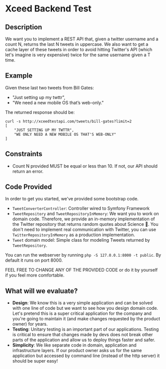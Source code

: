 # Xceed Backend Test 

## Description
We want you to implement a REST API that, given a twitter username and a count N, returns the last N tweets in uppercase. We also want to get a cache layer of these tweets in order to avoid hitting Twitter's API (which let's imagine is very expensive) twice for the same username given a T time.

## Example 

Given these last two tweets from Bill Gates:
- "Just setting up my twttr",
- "We need a new mobile OS that’s web-only."

The returned response should be:
```
curl -s http://xceedtestapi.com/tweets/bill-gates?limit=2
[
    "JUST SETTING UP MY TWTTR",
    "WE ONLY NEED A NEW MOBILE OS THAT'S WEB-ONLY"
]
```

## Constraints 
- Count N provided MUST be equal or less than 10. If not, our API should return an error.

## Code Provided
In order to get you started, we've provided some bootstrap code.
- `TweetConverterController`: Controller wired to Symfony Framework
- `TweetRepository` and `TweetRepositoryInMemory`: We want you to work on domain code. Therefore, we provide an in-memory implementation of the Twitter repository that returns random quotes about Science 🧐. You don't need to implement real communication with Twitter, you can use `TwitterRepositoryInMemory` as a production implementation.
- `Tweet` domain model: Simple class for modeling Tweets returned by `TweetRepository`.

You can run the webserver by running `php -S 127.0.0.1:8000 -t public`. By default it runs on port 8000.

FEEL FREE TO CHANGE ANY OF THE PROVIDED CODE or do it by yourself if you feel more comfortable.

## What will we evaluate?
* **Design**: We know this is a very simple application and can be solved with one line of code but we want to see how you design domain code. Let's pretend this is a super critical application for the company and you're going to maintain it (and make changes requested by the product owner) for years.
* **Testing**: Unitary testing is an important part of our applications. Testing is critical to ensure that changes made by devs does not break other parts of the application and allow us to deploy things faster and safer. 
* **Simplicity**: We like separate code in domain, application and infrastructure layers. If our product owner asks us for the same application but accessed by command line (instead of the http server) it should be super easy!
